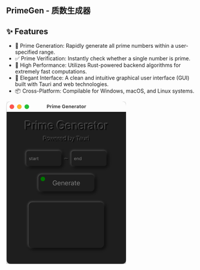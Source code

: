 ## PrimeGen - 质数生成器

## ✨ Features
- 🔢 Prime Generation: Rapidly generate all prime numbers within a user-specified range.
- ✅ Prime Verification: Instantly check whether a single number is prime.
- 🚀 High Performance: Utilizes Rust-powered backend algorithms for extremely fast computations.
- 🎨 Elegant Interface: A clean and intuitive graphical user interface (GUI) built with Tauri and web technologies.
- 📦 Cross-Platform: Compilable for Windows, macOS, and Linux systems.

<img src="./App界面.png" style="zoom:50%;" />
